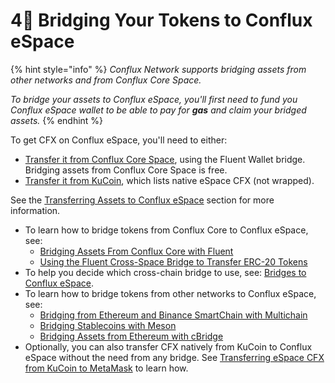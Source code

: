 # 4⃣ Bridging Your Tokens to Conflux eSpace

{% hint style="info" %}
_Conflux Network supports bridging assets from other networks and from Conflux Core Space._&#x20;

_To bridge your assets to Conflux eSpace, you'll first need to fund you Conflux eSpace wallet to be able to pay for **gas** and claim your bridged assets._
{% endhint %}

To get CFX on Conflux eSpace, you'll need to either:    &#x20;

* [Transfer it from Conflux Core Space](http://link-pending/), using the Fluent Wallet bridge. Bridging assets from Conflux Core Space is free.  &#x20;
* [Transfer it from KuCoin](http://link-pending/), which lists native eSpace CFX (not wrapped). &#x20;

See the [Transferring Assets to Conflux eSpace](http://link-pending/) section for more information.&#x20;

* To learn how to bridge tokens from Conflux Core to Conflux eSpace, see:&#x20;
  * [Bridging Assets From Conflux Core with Fluent](http://link-pending/)&#x20;
  * [Using the Fluent Cross-Space Bridge to Transfer ERC-20 Tokens](http://link-pending/)&#x20;
* To help you decide which cross-chain bridge to use, see: [Bridges to Conflux eSpace](http://link-pending/).&#x20;
* To learn how to bridge tokens from other networks to Conflux eSpace, see:&#x20;
  * [Bridging from Ethereum and Binance SmartChain with Multichain](http://link-pending/)&#x20;
  * [Bridging Stablecoins with Meson](http://link-pending/)&#x20;
  * [Bridging Assets from Ethereum with cBridge](http://link-pending/)&#x20;
* Optionally, you can also transfer CFX natively from KuCoin to Conflux eSpace without the need from any bridge. See [Transferring eSpace CFX from KuCoin to MetaMask](http://link-pending/) to learn how.&#x20;
